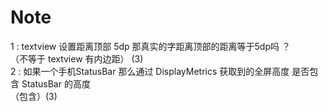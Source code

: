 # Note
1 : textview 设置距离顶部 5dp 那真实的字距离顶部的距离等于5dp吗 ？ <br>
    （不等于 textview 有内边距） (3) <br>
2 : 如果一个手机StatusBar 那么通过 DisplayMetrics 获取到的全屏高度 是否包含 StatusBar 的高度<br>
     （包含）(3) <br>

